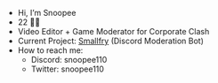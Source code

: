 - Hi, I’m Snoopee
- 22 🏳️‍🌈
- Video Editor + Game Moderator for Corporate Clash
- Current Project: [Smallfry](https://github.com/snoopee110/smallfry) (Discord Moderation Bot)
- How to reach me:
  - Discord: snoopee110
  - Twitter: snoopee110

<!---
Snoopee110/Snoopee110 is a ✨ special ✨ repository because its `README.md` (this file) appears on your GitHub profile.
You can click the Preview link to take a look at your changes.
--->
